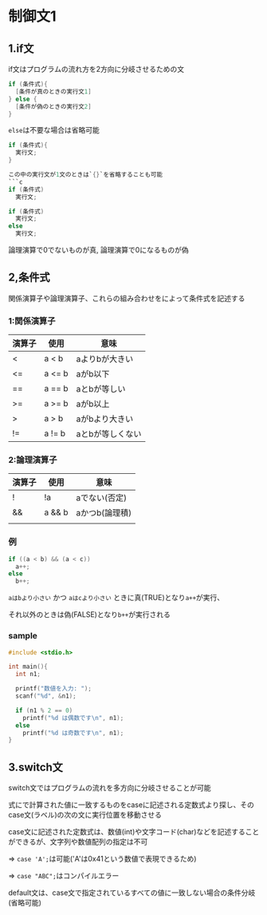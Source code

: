 # 制御文1

## 1.if文
if文はプログラムの流れ方を2方向に分岐させるための文
```c
if (条件式){
  [条件が真のときの実行文1]
} else {
  [条件が偽のときの実行文2]
}
```

`else`は不要な場合は省略可能
```c
if (条件式){
  実行文;
}

この中の実行文が1文のときは`{}`を省略することも可能
```c
if (条件式)
  実行文;

if (条件式)
  実行文;
else
  実行文;
```

論理演算で0でないものが真, 論理演算で0になるものが偽

## 2,条件式
関係演算子や論理演算子、これらの組み合わせをによって条件式を記述する

### 1:関係演算子

| 演算子 | 使用   | 意味            |
|--------|--------|-----------------|
| <      | a < b  | aよりbが大きい  |
| <=     | a <= b | aがb以下        |
| ==     | a == b | aとbが等しい    |
| >=     | a >= b | aがb以上        |
| >      | a > b  | aがbより大きい  |
| !=     | a != b | aとbが等しくない|

### 2:論理演算子

| 演算子 | 使用   | 意味             |
|--------|--------|------------------|
| !      | !a     | aでない(否定)    |
| &&     | a && b | aかつb(論理積)   |
| ||     | a || b | aまたはb(論理和) |

### 例
```c
if ((a < b) && (a < c))
  a++;
else
  b++;
```
`aはbより小さい` かつ `aはcより小さい` ときに真(TRUE)となり`a++`が実行、

それ以外のときは偽(FALSE)となり`b++`が実行される

### sample
```c
#include <stdio.h>

int main(){
  int n1;

  printf("数値を入力: ");
  scanf("%d", &n1);

  if (n1 % 2 == 0)
    printf("%d は偶数です\n", n1);
  else
    printf("%d は奇数です\n", n1);
}
```

## 3.switch文
switch文ではプログラムの流れを多方向に分岐させることが可能

式にで計算された値に一致するものをcaseに記述される定数式より探し、そのcase文(ラベル)の次の文に実行位置を移動させる

case文に記述された定数式は、数値(int)や文字コード(char)などを記述することができるが、文字列や数値配列の指定は不可

=> `case 'A';`は可能('A'は0x41という数値で表現できるため)

=> `case "ABC";`はコンパイルエラー

default文は、case文で指定されているすべての値に一致しない場合の条件分岐(省略可能)

